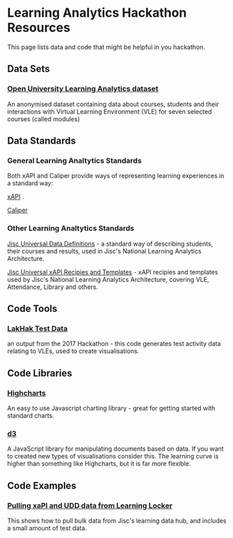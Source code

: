 # Learning Analytics Hackathon Resources

This page lists data and code that might be helpful in you hackathon.

## Data Sets

### [Open University Learning Analytics dataset](https://analyse.kmi.open.ac.uk/open_dataset)

An anonymised dataset containing  data about courses, students and their interactions with Virtual Learning Environment (VLE) for seven selected courses (called modules)

## Data Standards

### General Learning Analtytics Standards

Both xAPI and Caliper provide ways of representing learning experiences in a standard way:

[xAPI](https://experienceapi.com/overview/) .

[Caliper](https://www.imsglobal.org/activity/caliper)

### Other Learning Analtytics Standards

[Jisc Universal Data Definitions](https://github.com/jiscdev/analytics-udd) - a standard way of describing students, their courses and results, used in Jisc's National Learning Analytics Architecture.

[Jisc Universal xAPI Recipies and Templates](https://github.com/jiscdev/xapi) - xAPI recipies and templates used by Jisc's National Learning Analytics Architecture, covering VLE, Attendance, Library and others.

## Code Tools

### [LakHak Test Data](https://github.com/jiscdev/lakhak)

an output from the 2017 Hackathon - this code generates test activity data relating to VLEs, used to create visualisations.

## Code Libraries

### [Highcharts](https://www.highcharts.com/docs/getting-started/installation)

An easy to use Javascript charting library - great for getting started with standard charts.

### [d3](https://d3js.org/)

A JavaScript library for manipulating documents based on data.  If you want to created new types of visualisations consider this.  The learning curve is higher than something like Highcharts, but it is far more flexible.

## Code Examples

### [Pulling xaPI and UDD data from Learning Locker](https://github.com/jiscdev/jisc-la-test-data)

This shows how to pull bulk data from Jisc's learning data hub, and includes a small amount of test data.
